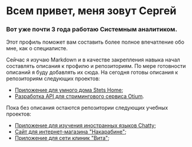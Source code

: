 # Всем привет, меня зовут Сергей

### Вот уже почти 3 года работаю Системным аналитиком.

Этот профиль поможет вам составить более полное впечатление обо мне, как о специалисте.

Сейчас я изучаю Markdown и в качестве закрепления навыка начал составлять описания к профилю и репозиториям.
По мере готовности описаний я буду добавлять их сюда.
На сегодня готовы описания к репозиториям следующих проектов:
- [Приложение для умного дома Stets Home](https://github.com/SerjKlementyev/Stets_Home_DP/blob/229ed33b4eb78e5c0f5483a99ba6057b65037f9c/README.md);
- [Разработка API для стримингового сервиса Otium](https://github.com/SerjKlementyev/Otium_FourthP/blob/3d3f70f6517c15787593ea881e73a2a0860cfd1b/README.md).

Пока без описания остаются репозитории следующих учебных проектов:
* [Приложение для изучения иностранных языков Chatty](https://github.com/SerjKlementyev/Chatty_FirstP/tree/5687a3afa9d300ffb88eb8bf67b08ae03ba27ffc);
* [Сайт для интернет-магазина "Накарабине"](https://github.com/SerjKlementyev/Na_karabine_SecondP/tree/3954cd6aef6aa5cef76fc37ab70d52ee0d533a3f);
* [Приложение для сети клиник "Вита"](https://github.com/SerjKlementyev/Kliniki_Vita_ThirdP/tree/575dc9c1bb1cc7cddb25177259f6ee1f0700a324);

